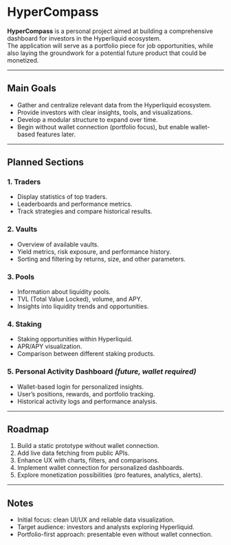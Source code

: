 # HyperCompass

**HyperCompass** is a personal project aimed at building a comprehensive dashboard for investors in the Hyperliquid ecosystem.  
The application will serve as a portfolio piece for job opportunities, while also laying the groundwork for a potential future product that could be monetized.

---

## Main Goals

- Gather and centralize relevant data from the Hyperliquid ecosystem.  
- Provide investors with clear insights, tools, and visualizations.  
- Develop a modular structure to expand over time.  
- Begin without wallet connection (portfolio focus), but enable wallet-based features later.

---

## Planned Sections

### 1. Traders
- Display statistics of top traders.  
- Leaderboards and performance metrics.  
- Track strategies and compare historical results.

### 2. Vaults
- Overview of available vaults.  
- Yield metrics, risk exposure, and performance history.  
- Sorting and filtering by returns, size, and other parameters.

### 3. Pools
- Information about liquidity pools.  
- TVL (Total Value Locked), volume, and APY.  
- Insights into liquidity trends and opportunities.

### 4. Staking
- Staking opportunities within Hyperliquid.  
- APR/APY visualization.  
- Comparison between different staking products.

### 5. Personal Activity Dashboard *(future, wallet required)*
- Wallet-based login for personalized insights.  
- User’s positions, rewards, and portfolio tracking.  
- Historical activity logs and performance analysis.

---

## Roadmap

1. Build a static prototype without wallet connection.  
2. Add live data fetching from public APIs.  
3. Enhance UX with charts, filters, and comparisons.  
4. Implement wallet connection for personalized dashboards.  
5. Explore monetization possibilities (pro features, analytics, alerts).  

---

## Notes
- Initial focus: clean UI/UX and reliable data visualization.  
- Target audience: investors and analysts exploring Hyperliquid.  
- Portfolio-first approach: presentable even without wallet connection.
